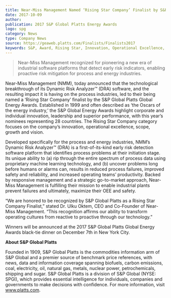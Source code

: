 ```yaml
---  
title: Near-Miss Management Named ‘Rising Star Company’ Finalist by S&P Global Platts Energy Awards
date: 2017-10-09
author: 
publication: 2017 S&P Global Platts Energy Awards
logo: spg
category: News
type: Company News
source: https://geaweb.platts.com/Finalists/Finalists2017
keywords: S&P, Award, Rising Star, Innovation, Operational Excellence, Growth, Vision
---
```


> Near-Miss Management recognized for pioneering a new era of industrial software platforms that detect early risk indicators, enabling proactive risk mitigation for process and energy industries.

Near-Miss Management (NMM), today announced that the technological breakthrough of its Dynamic Risk Analyzer™ (DRA) software, and the resulting impact it is having on the process industries, led to their being named a ‘Rising Star Company’ finalist by the S&P Global Platts Global Energy Awards. Established in 1999 and often described as ‘the Oscars of the energy industry,’ the S&P Global Energy Awards highlight corporate and individual innovation, leadership and superior performance, with this year’s nominees representing 28 countries. The Rising Star Company category focuses on the company’s innovation, operational excellence, scope, growth and vision.

Developed specifically for the process and energy industries, NMM’s Dynamic Risk Analyzer™ (DRA) is a first-of-its-kind early risk detection software platform that identifies process problems at their initiation stage. Its unique ability to (a) rip through the entire spectrum of process data using proprietary machine learning technology, and (b) uncover problems long before humans or alarms can, results in reduced process failures, improved safety and reliability, and increased operating teams’ productivity. Backed by responsive management and a strategic go-to-market approach, Near-Miss Management is fulfilling their mission to enable industrial plants prevent failures and ultimately, maximize their OEE and safety. 

“We are honored to be recognized by S&P Global Platts as a Rising Star Company Finalist,” stated Dr. Ulku Oktem, CEO and Co-Founder of Near-Miss Management. “This recognition affirms our ability to transform operating cultures from reactive to proactive through our technology.”

Winners will be announced at the 2017 S&P Global Platts Global Energy Awards black-tie dinner on December 7th in New York City.  

**About S&P Global Platts**

Founded in 1909, S&P Global Platts is the commodities information arm of S&P Global and a premier source of benchmark price references, with news, data and information coverage spanning biofuels, carbon emissions, coal, electricity, oil, natural gas, metals, nuclear power, petrochemicals, shipping and sugar. S&P Global Platts is a division of S&P Global (NYSE: SPGI), which provides essential intelligence for individuals, companies and governments to make decisions with confidence. For more information, visit www.platts.com. 

